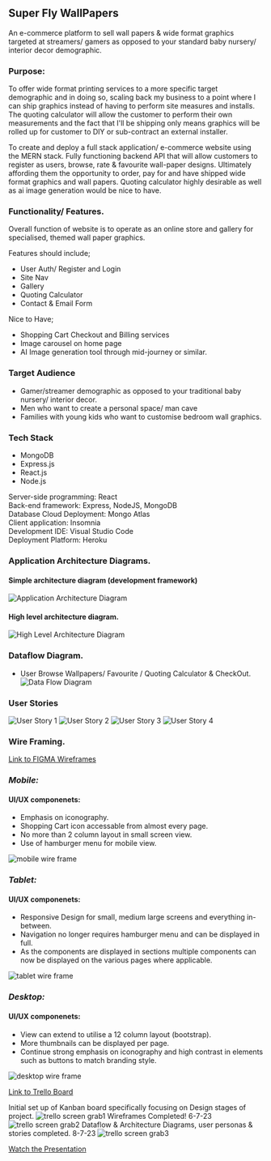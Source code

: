 ## Super Fly WallPapers

An e-commerce platform to sell wall papers & wide format graphics targeted at streamers/ gamers as opposed to your standard baby nursery/ interior decor demographic.

### Purpose:

To offer wide format printing services to a more specific target demographic and in doing so, scaling back my business to a point where I can ship graphics instead of having to perform site measures and installs. The quoting calculator will allow the customer to perform their own measurements and the fact that I'll be shipping only means graphics will be rolled up for customer to DIY or sub-contract an external installer.

To create and deploy a full stack application/ e-commerce website using the MERN stack. Fully functioning backend API that will allow customers to register as users, browse, rate & favourite wall-paper designs. Ultimately affording them the opportunity to order, pay for and have shipped wide format graphics and wall papers. Quoting calculator highly desirable as well as ai image generation would be nice to have.


### Functionality/ Features.

Overall function of website is to operate as an online store and gallery for specialised, themed wall paper graphics.

Features should include;

- User Auth/ Register and Login
- Site Nav
- Gallery
- Quoting Calculator
- Contact & Email Form

Nice to Have;

- Shopping Cart Checkout and Billing services
- Image carousel on home page
- AI Image generation tool through mid-journey or similar.

### Target Audience

- Gamer/streamer demographic as opposed to your traditional baby nursery/ interior decor.
- Men who want to create a personal space/ man cave
- Families with young kids who want to customise bedroom wall graphics.

### Tech Stack

- MongoDB
- Express.js
- React.js
- Node.js

Server-side programming: React<br>
Back-end framework: Express, NodeJS, MongoDB<br>
Database Cloud Deployment: Mongo Atlas<br>
Client application: Insomnia<br>
Development IDE: Visual Studio Code<br> 
Deployment Platform: Heroku<br>


### Application Architecture Diagrams.
#### Simple architecture diagram (development framework)
![Application Architecture Diagram](./docs/simple%20architecture%20diagram2.png)
#### High level architecture diagram.
![High Level Architecture Diagram](./docs/More%20detailed%20architecture%20diagram.png)



### Dataflow Diagram.

* User Browse Wallpapers/ Favourite / Quoting Calculator & CheckOut.
![Data Flow Diagram](./docs/superfly-dataflow.drawio.png)

### User Stories

![User Story 1](./docs/userstory1.png)
![User Story 2](./docs/userstory2.png)
![User Story 3](./docs/userstory3.png)
![User Story 4](./docs/userstory4.png)

### Wire Framing.

[Link to FIGMA Wireframes](https://www.figma.com/file/tZyl4fFYDeD18c5S83xF4D/Superfly-Wallpapers?type=design&node-id=0%3A1&mode=design&t=Af6bWIVOgTxsJLr2-1)

### _Mobile:_
#### UI/UX componenets:
* Emphasis on iconography.
* Shopping Cart icon accessable from almost every page.
* No more than 2 column layout in small screen view.
* Use of hamburger menu for mobile view.

![mobile wire frame](./docs/wireframe-mobile.png)

### _Tablet:_
#### UI/UX componenets:
* Responsive Design for small, medium large screens and everything in-between. 
* Navigation no longer requires hamburger menu and can be displayed in full. 
* As the components are displayed in sections multiple components can now be displayed on the various pages where applicable.

![tablet wire frame](./docs/wireframe-tablet.png)

### _Desktop:_
#### UI/UX componenets:
* View can extend to utilise a 12 column layout (bootstrap).
* More thumbnails can be displayed per page.
* Continue strong emphasis on iconography and high contrast in elements such as buttons to match branding style.

![desktop wire frame](./docs/wireframe-desktop2.png)

[Link to Trello Board](https://trello.com/b/tOPvO0T0/super-fly-wallpapers)

Initial set up of Kanban board specifically focusing on Design stages of project.
![trello screen grab1](./docs/trello-1.png)
Wireframes Completed! 6-7-23
![trello screen grab2](./docs/trello-6-7-23.png)
Dataflow & Architecture Diagrams, user personas & stories completed. 8-7-23
![trello screen grab3](./docs/trello-8-7-23.png)

[Watch the Presentation](https://youtu.be/5tVrtYYZCO4)
